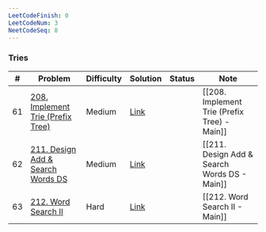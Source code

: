 ```yaml
---
LeetCodeFinish: 0
LeetCodeNum: 3
NeetCodeSeq: 8
---
```


### Tries

| #   | Problem                                                                                        | Difficulty | Solution                                                         | Status | Note |
| --- | ---------------------------------------------------------------------------------------------- | ---------- | ---------------------------------------------------------------- | ------ | ---- |
| 61  | [208. Implement Trie (Prefix Tree)](https://leetcode.com/problems/implement-trie-prefix-tree/) | Medium     | [Link](https://neetcode.io/solutions/implement-trie-prefix-tree) |        | [[208. Implement Trie (Prefix Tree) - Main]] |
| 62  | [211. Design Add & Search Words DS](https://leetcode.com/problems/design-add-search-words-ds/) | Medium     | [Link](https://neetcode.io/solutions/design-add-search-words-ds) |        | [[211. Design Add & Search Words DS - Main]] |
| 63  | [212. Word Search II](https://leetcode.com/problems/word-search-ii/)                           | Hard       | [Link](https://neetcode.io/solutions/word-search-ii)             |        | [[212. Word Search II - Main]] |
